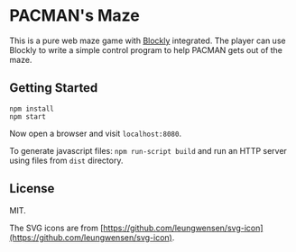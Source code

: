 # PACMAN's Maze

This is a pure web maze game with [Blockly](https://github.com/google/blockly) integrated.
The player can use Blockly to write a simple control program to help PACMAN gets out of the maze.

## Getting Started

```shell
npm install
npm start
```

Now open a browser and visit `localhost:8080`.

To generate javascript files: `npm run-script build` and run an HTTP server using files from `dist` directory.

## License

MIT.

The SVG icons are from [https://github.com/leungwensen/svg-icon](https://github.com/leungwensen/svg-icon).
